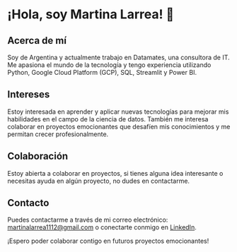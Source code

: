 # ¡Hola, soy Martina Larrea! 👋

## Acerca de mí
Soy de Argentina y actualmente trabajo en Datamates, una consultora de IT. Me apasiona el mundo de la tecnología y tengo experiencia utilizando Python, Google Cloud Platform (GCP), SQL, Streamlit y Power BI.

## Intereses
Estoy interesada en aprender y aplicar nuevas tecnologías para mejorar mis habilidades en el campo de la ciencia de datos. También me interesa colaborar en proyectos emocionantes que desafíen mis conocimientos y me permitan crecer profesionalmente.

## Colaboración
Estoy abierta a colaborar en proyectos, si tienes alguna idea interesante o necesitas ayuda en algún proyecto, no dudes en contactarme.

## Contacto
Puedes contactarme a través de mi correo electrónico: [martinalarrea1112@gmail.com](mailto:martinalarrea1112@gmail.com) o conectarte conmigo en [LinkedIn](https://www.linkedin.com/in/martina-larrea/).

¡Espero poder colaborar contigo en futuros proyectos emocionantes!

